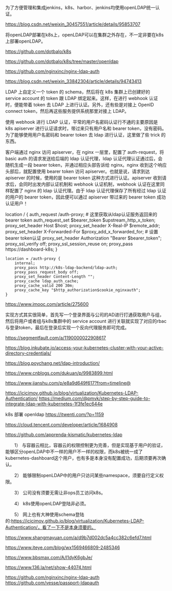 为了方便管理和集成jenkins，k8s、harbor、jenkins均使用openLDAP统一认证。

https://blog.csdn.net/weixin_30457551/article/details/95853707

将openLDAP部署在k8s上，openLDAP可以在集群之外存在，不一定非要在k8s上部署openLDAP。

https://github.com/dotbalo/k8s

https://github.com/dotbalo/k8s/tree/master/openldap

https://github.com/nginxinc/nginx-ldap-auth

https://blog.csdn.net/weixin_33842304/article/details/94743413

LDAP 上自定义一个 token 的 schema，然后将在 k8s 集群上已创建好的 service account 的 token 跟 LDAP 绑定起来。这样，在进行 webhook 认证时，便能带着 token 去 LDAP 上进行认证。另外，还有些是对接上 OpenID connect token，然后再这些服务提供系统那里对接上 LDAP。

使用 webhook 进行 LDAP 认证，平常的用户名密码认证行不通的主要原因是 k8s apiserver 进行认证请求时，带过来只有用户名和 bearer token，没有密码。为了能够使用用户名密码和 bearer token 去 ldap 进行认证，这里做了些 trick 的东西。

客户端通过 nginx 访问 apiserver，在 nginx 一层里，配置了 auth-request，将 basic auth 的请求发送给后端的 ldap 认证代理，ldap 认证代理认证通过后，会随机生成一段 bearer token，并通过相应头部告诉给 nginx。nginx 收到这个响应头部后，就配置使用 bearer token 访问 apiserver。也就是说，请求到达 apiserver 的时候，使用的是 bearer token 这种方式进行认证。apiserver 收到请求后，会同时出发内部认证机制和 webhook 认证机制，webhook 认证在这里同样配置了 nginx 的 ldap 认证代理。由于 ldap 认证代理保存了所有经过 ldap 认证的用户的 bearer token，因此便可以通过 apiserver 带过来的 bearer token 成功认证用户！


location / {
       auth_request /auth-proxy;       # 这里获取从ldap认证服务返回来的bearer token 
       auth_request_set $bearer_token $upstream_http_x_token;
       proxy_set_header   Host             $host;
       proxy_set_header X-Real-IP $remote_addr;
       proxy_set_header X-Forwarded-For $proxy_add_x_forwarded_for;       # 设置bearer token认证
       proxy_set_header Authorization "Bearer $bearer_token";
       proxy_ssl_verify       off;
       proxy_ssl_session_reuse on;
       proxy_pass         https://dashboard-k8s;
    }
 
    location = /auth-proxy {
        internal;
        proxy_pass http://k8s-ldap-backend/ldap-auth;
        proxy_pass_request_body off;
        proxy_set_header Content-Length "";
        proxy_cache ldap_auth_cache;
        proxy_cache_valid 200 30m;
        proxy_cache_key "$http_authorization$cookie_nginxauth";
    }

https://www.imooc.com/article/275600

实现方式其实很简单，首先写一个登录界面与公司的AD进行打通获取用户与组，然后将用户或者组与k8s集群中的 service account 进行关联就实现了对应的rbac与登录token，最后在登录后实现一个反向代理服务即可完成。

https://segmentfault.com/a/1190000022908617


https://blog.inkubate.io/access-your-kubernetes-cluster-with-your-active-directory-credentials/

https://blog.poychang.net/ldap-introduction/

https://www.cnblogs.com/dukuan/p/9983899.html

https://www.jianshu.com/p/e8a9d649f617?from=timeline@

https://icicimov.github.io/blog/virtualization/Kubernetes-LDAP-Authentication/
https://medium.com/@pmvk/step-by-step-guide-to-integrate-ldap-with-kubernetes-1f3fe1ec644e

k8s 部署 openldap
https://itwenti.com/?p=1159

https://cloud.tencent.com/developer/article/1684908

https://github.com/apprenda-kismatic/kubernetes-ldap

　　1） 与容器云相比，容器云的权限控制更为完善，但是实现基于用户的验证，能够区分openLDAP中不一样的用户不一样的权限，而k8s被统一成了kubernetes-dashboard这个用户，也有多是本身没有配置成功，后期须要再次确认。

　　2） 能够限制openLDAP中的用户只访问某些namespace，须要自行定义权限。

　　3） 公司没有须要无需让非ops员工访问k8s。

　　4） k8s使用openLDAP登陆非必须。

　　5） 网上也有大神使用schema登陆的:https://icicimov.github.io/blog/virtualization/Kubernetes-LDAP-Authentication/，看了一下不是本身须要的。

https://www.shangmayuan.com/a/d9b7d002dc5a4cc382c6efd7.html

https://www.iteye.com/blog/wx1569466809-2485346

https://www.bbsmax.com/A/l1dyK6gbJe/

https://www.136.la/net/show-44074.html

https://github.com/nginxinc/nginx-ldap-auth
https://github.com/vesse/passport-ldapauth
